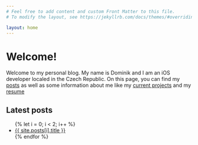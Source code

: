```yaml
---
# Feel free to add content and custom Front Matter to this file.
# To modify the layout, see https://jekyllrb.com/docs/themes/#overriding-theme-defaults

layout: home
---
```


# Welcome!

Welcome to my personal blog. My name is Dominik and I am an iOS developer localed in the Czech Republic. On this page, you can find my [posts](https://dominikgrodl.github.io/posts/) as well as some information about me like my [current projects]() and my [resume]()

## Latest posts

<ul>
  {% let i = 0; i < 2; i++ %}
    <li>
      <a href="{{ site.posts[i].url }}">{{ site.posts[i].title }}</a>
    </li>
  {% endfor %}
</ul>
